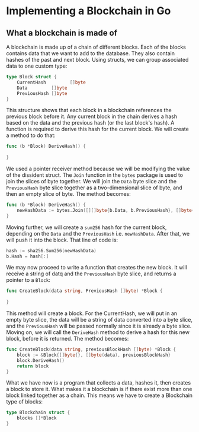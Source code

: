 # Implementing a Blockchain in Go
## What a blockchain is made of
A blockchain is made up of a chain of different blocks. Each of the blocks contains
data that we want to add to the database. They also contain hashes of the past and next block.
Using structs, we can group associated data to one custom type:
```go
type Block struct {
	CurrentHash         []byte
	Data         []byte
	PreviousHash []byte
}
```
This structure shows that each block in a blockchain references the previous block before it. 
Any current block in the chain derives a hash based on the data and the previous hash (or the 
last block's hash).
A function is required to derive this hash for the current block. We will create a method to do
that:
```go
func (b *Block) DeriveHash() {
	
}
```
We used a pointer receiver method because we will be modifying the value of the dissident 
struct. The `Join` function in the `bytes` package is used to join the slices of byte together.
We will join the `Data` byte slice and the `PreviousHash` byte slice together as a two-dimensional 
slice of byte, and then an empty slice of byte.
The method becomes:
```go
func (b *Block) DeriveHash() {
    newHashData := bytes.Join([][]byte{b.Data, b.PreviousHash}, []byte{})
}
```
Moving further, we will create a `sum256` hash for the current block, depending on the `Data` and the
`PreviousHash` i.e. `newHashData`. After that, we will push it into the block. That line of code is:
```go
hash := sha256.Sum256(newHashData)
b.Hash = hash[:]
```
We may now proceed to write a function that creates the new block. It will receive a string of datq
and the `PreviousHash` byte slice, and returns a pointer to a `Block`:
```go
func CreateBlock(data string, PreviousHash []byte) *Block {
	
}
```
This method will create a block. For the CurrentHash, we will put in an empty byte slice, the
data will be a string of data converted into a byte slice, and the `PreviousHash` will be passed
normally since it is already a byte slice. Moving on, we will call the `DeriveHash` method to 
derive a hash for this new block, before it is returned. The method becomes:
```go
func CreateBlock(data string, previousBlockHash []byte) *Block {
    block := &Block{[]byte{}, []byte(data), previousBlockHash}
    block.DeriveHash()
    return block
}
```
What we have now is a program that collects a data, hashes it, then creates a block to store it.
What makes it a blockchain is if there exist more than one block linked together as a chain. 
This means we have to create a Blockchain type of blocks:
```go
type Blockchain struct {
	blocks []*Block
}
```
